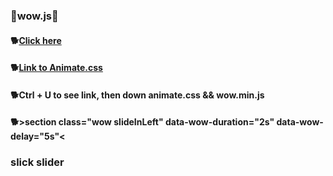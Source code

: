 ### 🐶wow.js🐶
#### 🐕[Click here](https://wowjs.uk/) <br>
#### 🐕[Link to Animate.css](https://animate.style/) <br>
#### 🐕Ctrl + U to see link, then down animate.css && wow.min.js
#### 🐕>section class="wow slideInLeft" data-wow-duration="2s" data-wow-delay="5s"<


### slick slider
